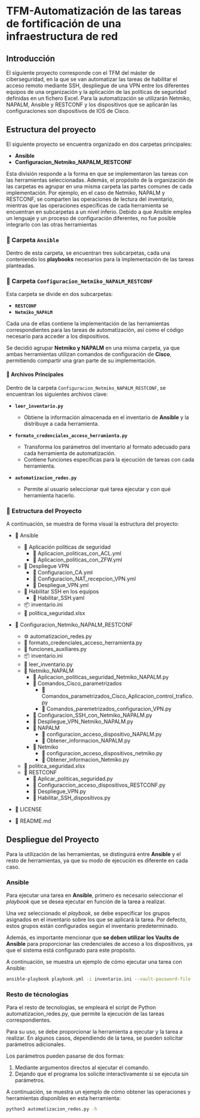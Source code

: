# TFM-Automatización de las tareas de fortificación de una infraestructura de red

## Introducción
El siguiente proyecto corresponde con el TFM del máster de ciberseguridad, en la que se van automatizar las tareas de habilitar el acceso remoto mediante SSH, despliegue de una VPN entre los diferentes equipos de una organización y la aplicación de las políticas de seguridad definidas en un fichero Excel. Para la automatización se utilizarán Netmiko, NAPALM, Ansible y RESTCONF y los dispositivos que se aplicarán las configuraciones son dispositivos de IOS de Cisco.
## Estructura del proyecto

El siguiente proyecto se encuentra organizado en dos carpetas principales:  

- **Ansible**  
- **Configuracion_Netmiko_NAPALM_RESTCONF**  

Esta división responde a la forma en que se implementaron las tareas con las herramientas seleccionadas. Además, el propósito de la organización de las carpetas es agrupar en una misma carpeta las partes comunes de cada implementación. Por ejemplo, en el caso de Netmiko, NAPALM y RESTCONF, se comparten las operaciones de lectura del inventario, mientras que las operaciones específicas de cada herramienta se encuentran en subcarpetas a un nivel inferio.
Debido a que Ansible emplea un lenguaje y un proceso de configuración diferentes, no fue posible integrarlo con las otras herramientas



### 📂 Carpeta `Ansible`  

Dentro de esta carpeta, se encuentran tres subcarpetas, cada una conteniendo los **playbooks** necesarios para la implementación de las tareas planteadas.

### 📂 Carpeta `Configuracion_Netmiko_NAPALM_RESTCONF`  

Esta carpeta se divide en dos subcarpetas:  

- **`RESTCONF`**  
- **`Netmiko_NAPALM`**  

Cada una de ellas contiene la implementación de las herramientas correspondientes para las tareas de automatización, así como el código necesario para acceder a los dispositivos.  

Se decidió agrupar **Netmiko y NAPALM** en una misma carpeta, ya que ambas herramientas utilizan comandos de configuración de **Cisco**, permitiendo compartir una gran parte de su implementación.  

#### 📜 Archivos Principales  

Dentro de la carpeta `Configuracion_Netmiko_NAPALM_RESTCONF`, se encuentran los siguientes archivos clave:  

- **`leer_inventario.py`**  
  - Obtiene la información almacenada en el inventario de **Ansible** y la distribuye a cada herramienta.  

- **`formato_credenciales_acceso_herramienta.py`**  
  - Transforma los parámetros del inventario al formato adecuado para cada herramienta de automatización.  
  - Contiene funciones específicas para la ejecución de tareas con cada herramienta.  

- **`automatizacion_redes.py`**  
  - Permite al usuario seleccionar qué tarea ejecutar y con qué herramienta hacerlo.  

### 📂 Estructura del Proyecto  

A continuación, se muestra de forma visual la estructura del proyecto:


- 📂 Ansible  
  - 📂 Aplicación políticas de seguridad  
    - 📄 Aplicacion_politicas_con_ACL.yml  
    - 📄 Aplicacion_politicas_con_ZFW.yml  
  - 📂 Despliegue VPN  
    - 📄 Configuracion_CA.yml  
    - 📄 Configuracion_NAT_recepcion_VPN.yml  
    - 📄 Despliegue_VPN.yml  
  - 📂 Habilitar SSH en los equipos  
     - 📄 Habilitar_SSH.yaml  
  - 📦 inventario.ini  
  - 📜 politica_seguridad.xlsx  

- 📂 Configuracion_Netmiko_NAPALM_RESTCONF  
  - ⚙️ automatizacion_redes.py  
  - 📄 formato_credenciales_acceso_herramienta.py  
  - 📄 funciones_auxiliares.py  
  - 📦 inventario.ini  
  - 📄 leer_inventario.py  
  - 📂 Netmiko_NAPALM  
    - 📄 Aplicacion_politicas_seguridad_Netmiko_NAPALM.py  
    - 📂 Comandos_Cisco_parametrizados  
      - 📄 Comandos_parametrizados_Cisco_Aplicacion_control_trafico.py  
      - 📄 Comandos_paremetrizados_configuracion_VPN.py  
    - 📄 Configuracion_SSH_con_Netmiko_NAPALM.py  
    - 📄 Despliegue_VPN_Netmiko_NAPALM.py  
    - 📂 NAPALM  
      - 📄 configuracion_acceso_dispositivo_NAPALM.py  
      - 📄 Obtener_informacion_NAPALM.py  
    - 📂 Netmiko  
      - 📄 configuracion_acceso_dispositivos_netmiko.py  
      - 📄 Obtener_informacion_Netmiko.py  
  - 📜 politica_seguridad.xlsx  
  - 📂 RESTCONF  
    - 📄 Aplicar_politicas_seguridad.py  
    - 📄 Configuraccion_acceso_dispositivos_RESTCONF.py  
    - 📄 Despliegue_VPN.py  
    - 📄 Habilitar_SSH_dispositivos.py  

- 📄 LICENSE  
- 📄 README.md  

## Despliegue del Proyecto

Para la utilización de las herramientas, se distinguirá entre **Ansible** y el resto de herramientas, ya que su modo de ejecución es diferente en cada caso.

### Ansible

Para ejecutar una tarea en **Ansible**, primero es necesario seleccionar el *playbook* que se desea ejecutar en función de la tarea a realizar.  

Una vez seleccionado el *playbook*, se debe especificar los grupos asignados en el inventario sobre los que se aplicará la tarea. Por defecto, estos grupos están configurados según el inventario predeterminado.  

Además, es importante mencionar que **se deben utilizar los Vaults de Ansible** para proporcionar las credenciales de acceso a los dispositivos, ya que el sistema está configurado para este propósito.  

A continuación, se muestra un ejemplo de cómo ejecutar una tarea con Ansible:

```bash
ansible-playbook playbook.yml -i inventario.ini --vault-password-file .vault_pass.txt 
```

### Resto de técnologias
Para el resto de tecnologías, se empleará el script de Python automatizacion_redes.py, que permite la ejecución de las tareas correspondientes.

Para su uso, se debe proporcionar la herramienta a ejecutar y la tarea a realizar. En algunos casos, dependiendo de la tarea, se pueden solicitar parámetros adicionales.

Los parámetros pueden pasarse de dos formas:

 1) Mediante argumentos directos al ejecutar el comando.
2) Dejando que el programa los solicite interactivamente si se ejecuta sin parámetros.

A continuación, se muestra un ejemplo de cómo obtener las operaciones y herramientas disponibles en esta herramienta:

```bash
python3 automatizacion_redes.py -h
```


